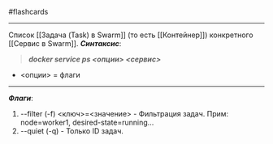 #flashcards 
***
Список [[Задача (Task) в Swarm]] (то есть [[Контейнер]]) конкретного [[Сервис в Swarm]].
***Синтаксис***:
>***docker service ps <опции> <сервис>***
- <опции> = флаги
***
***Флаги***:
1. --filter (-f) <ключ>=<значение> - Фильтрация задач. Прим: node=worker1, desired-state=running...
2. --quiet (-q) - Только ID задач. 